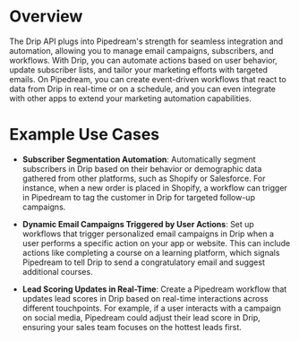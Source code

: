 # Overview

The Drip API plugs into Pipedream's strength for seamless integration and automation, allowing you to manage email campaigns, subscribers, and workflows. With Drip, you can automate actions based on user behavior, update subscriber lists, and tailor your marketing efforts with targeted emails. On Pipedream, you can create event-driven workflows that react to data from Drip in real-time or on a schedule, and you can even integrate with other apps to extend your marketing automation capabilities.

# Example Use Cases

- **Subscriber Segmentation Automation**: Automatically segment subscribers in Drip based on their behavior or demographic data gathered from other platforms, such as Shopify or Salesforce. For instance, when a new order is placed in Shopify, a workflow can trigger in Pipedream to tag the customer in Drip for targeted follow-up campaigns.

- **Dynamic Email Campaigns Triggered by User Actions**: Set up workflows that trigger personalized email campaigns in Drip when a user performs a specific action on your app or website. This can include actions like completing a course on a learning platform, which signals Pipedream to tell Drip to send a congratulatory email and suggest additional courses.

- **Lead Scoring Updates in Real-Time**: Create a Pipedream workflow that updates lead scores in Drip based on real-time interactions across different touchpoints. For example, if a user interacts with a campaign on social media, Pipedream could adjust their lead score in Drip, ensuring your sales team focuses on the hottest leads first.
